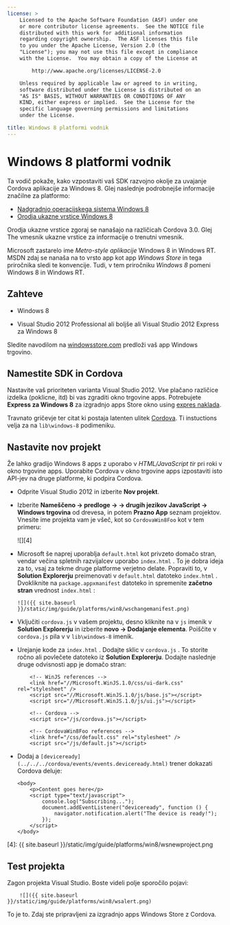 ```yaml
---
license: >
    Licensed to the Apache Software Foundation (ASF) under one
    or more contributor license agreements.  See the NOTICE file
    distributed with this work for additional information
    regarding copyright ownership.  The ASF licenses this file
    to you under the Apache License, Version 2.0 (the
    "License"); you may not use this file except in compliance
    with the License.  You may obtain a copy of the License at

        http://www.apache.org/licenses/LICENSE-2.0

    Unless required by applicable law or agreed to in writing,
    software distributed under the License is distributed on an
    "AS IS" BASIS, WITHOUT WARRANTIES OR CONDITIONS OF ANY
    KIND, either express or implied.  See the License for the
    specific language governing permissions and limitations
    under the License.

title: Windows 8 platformi vodnik
---
```


# Windows 8 platformi vodnik

Ta vodič pokaže, kako vzpostaviti vaš SDK razvojno okolje za uvajanje Cordova aplikacije za Windows 8. Glej naslednje podrobnejše informacije značilne za platformo:

*   [Nadgradnjo operacijskega sistema Windows 8](upgrading.html)
*   [Orodja ukazne vrstice Windows 8](tools.html)

Orodja ukazne vrstice zgoraj se nanašajo na različicah Cordova 3.0. Glej The vmesnik ukazne vrstice za informacije o trenutni vmesnik.

Microsoft zastarelo ime *Metro-style aplikacije* Windows 8 in Windows RT. MSDN zdaj se nanaša na to vrsto app kot app *Windows Store* in tega priročnika sledi te konvencije. Tudi, v tem priročniku *Windows 8* pomeni Windows 8 in Windows RT.

## Zahteve

*   Windows 8

*   Visual Studio 2012 Professional ali boljše ali Visual Studio 2012 Express za Windows 8

Sledite navodilom na [windowsstore.com][1] predloži vaš app Windows trgovino.

 [1]: http://www.windowsstore.com/

## Namestite SDK in Cordova

Nastavite vaš prioriteten varianta Visual Studio 2012. Vse plačano različice izdelka (poklicne, itd) bi vas zgraditi okno trgovine apps. Potrebujete **Express za Windows 8** za izgradnjo apps Store okno using [expres naklada][2].

 [2]: http://www.microsoft.com/visualstudio/eng/products/visual-studio-express-products

Travnato gričevje ter citat ki postaja latenten ulitek [Cordova][3]. Ti instuctions velja za na `lib\windows-8` podimeniku.

 [3]: http://phonegap.com/download

## Nastavite nov projekt

Že lahko gradijo Windows 8 apps z uporabo v *HTML/JavaScript tir* pri roki v okno trgovine apps. Uporabite Cordova v okno trgovine apps izpostaviti isto API-jev na druge platforme, ki podpira Cordova.

*   Odprite Visual Studio 2012 in izberite **Nov projekt**.

*   Izberite **Nameščeno → predloge → → drugih jezikov JavaScript → Windows trgovina** od drevesa, in potem **Prazno App** seznam projektov. Vnesite ime projekta vam je všeč, kot so `CordovaWin8Foo` kot v tem primeru:
    
    ![][4]

*   Microsoft še naprej uporablja `default.html` kot privzeto domačo stran, vendar večina spletnih razvijalcev uporabo `index.html` . To je dobra ideja za to, vsaj za tekme druge platforme verjetno delate. Popraviti to, v **Solution Explorerju** preimenovati v `default.html` datoteko `index.html` . Dvokliknite na `package.appxmanifest` datoteko in spremenite **začetno stran** vrednost `index.html` :
    
        ![]({{ site.baseurl }}/static/img/guide/platforms/win8/wschangemanifest.png)
        

*   Vključiti `cordova.js` v vašem projektu, desno kliknite na v `js` imenik v **Solution Explorerju** in izberite **novo → Dodajanje elementa**. Poiščite v `cordova.js` pila v v `lib\windows-8` imenik.

*   Urejanje kode za `index.html` . Dodajte sklic v `cordova.js` . To storite ročno ali povlečete datoteko iz **Solution Explorerju**. Dodajte naslednje druge odvisnosti app je domačo stran:
    
            <!-- WinJS references -->
            <link href="//Microsoft.WinJS.1.0/css/ui-dark.css" rel="stylesheet" />
            <script src="//Microsoft.WinJS.1.0/js/base.js"></script>
            <script src="//Microsoft.WinJS.1.0/js/ui.js"></script>
        
            <!-- Cordova -->
            <script src="/js/cordova.js"></script>
        
            <!-- CordovaWin8Foo references -->
            <link href="/css/default.css" rel="stylesheet" />
            <script src="/js/default.js"></script>
        

*   Dodaj a `[deviceready](../../../cordova/events/events.deviceready.html)` trener dokazati Cordova deluje:
    
        <body>
            <p>Content goes here</p>
            <script type="text/javascript">
                console.log("Subscribing...");
                document.addEventListener("deviceready", function () {
                    navigator.notification.alert("The device is ready!");
                });
            </script>
        </body>
        

 [4]: {{ site.baseurl }}/static/img/guide/platforms/win8/wsnewproject.png

## Test projekta

Zagon projekta Visual Studio. Boste videli polje sporočilo pojavi:

        ![]({{ site.baseurl }}/static/img/guide/platforms/win8/wsalert.png)
    

To je to. Zdaj ste pripravljeni za izgradnjo apps Windows Store z Cordova.

